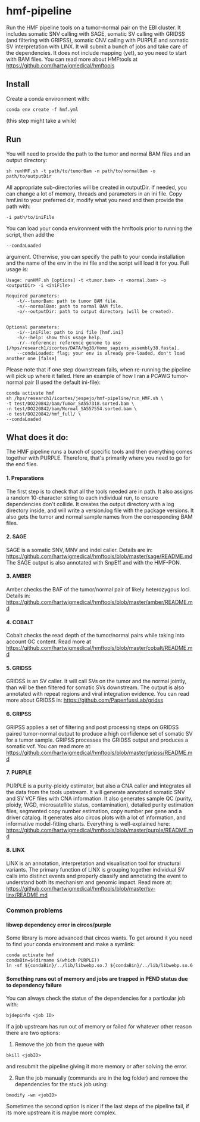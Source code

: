 # hmf-pipeline
Run the HMF pipeline tools on a tumor-normal pair on the EBI cluster. It includes somatic SNV calling with SAGE, somatic SV calling with GRIDSS (and filtering with GRIPSS), somatic CNV calling with PURPLE and somatic SV interpretation with LINX. It will submit a bunch of jobs and take care of the dependencies. It does not include mapping (yet), so you need to start with BAM files. You can read more about HMFtools at https://github.com/hartwigmedical/hmftools 

## Install
Create a conda environment with:
```
conda env create -f hmf.yml
```
(this step might take a while)

## Run
You will need to provide the path to the tumor and normal BAM files and an output directory:
```
sh runHMF.sh -t path/to/tumorBam -n path/to/normalBam -o path/to/outputDir
```
All appropriate sub-directories will be created in outputDir. If needed, you can change a lot of memory, threads and parameters in an ini file. Copy hmf.ini to your preferred dir, modify what you need and then provide the path with:
```
-i path/to/iniFile
```
You can load your conda environment with the hmftools prior to running the script, then add the 
```
--condaLoaded
``` 
argument. Otherwise, you can specify the path to your conda installation and the name of the env in the ini file and the script will load it for you. 
Full usage is:
```
Usage: runHMF.sh [options] -t <tumor.bam> -n <normal.bam> -o <outputDir> -i <iniFile>

Required parameters:
	-t/--tumorBam: path to tumor BAM file.
	-n/--normalBam: path to normal BAM file.
	-o/--outputDir: path to output directory (will be created).
	

Optional parameters:
	-i/--iniFile: path to ini file [hmf.ini]
	-h/--help: show this usage help.
	-r/--reference: reference genome to use [/hps/research1/icortes/DATA/hg38/Homo_sapiens_assembly38.fasta].
	--condaLoaded: flag; your env is already pre-loaded, don't load another one [false]
```
Please note that if one step downstream fails, when re-running the pipeline will pick up where it failed. 
Here an example of how I ran a PCAWG tumor-normal pair (I used the default ini-file):
```
conda activate hmf
sh /hps/research1/icortes/jespejo/hmf-pipeline/run_HMF.sh \
-t test/DO220842/bam/Tumor_SA557318.sorted.bam \
-n test/DO220842/bam/Normal_SA557554.sorted.bam \
-o test/DO220842/hmf_full/ \
--condaLoaded
```


## What does it do:
The HMF pipeline runs a bunch of specific tools and then everything comes together with PURPLE. Therefore, that's primarily where you need to go for the end files.
#### 1. Preparations
The first step is to check that all the tools needed are in path. It also assigns a random 10-character string to each individual run, to ensure dependencies don't collide. It creates the output directory with a log directory inside, and will write a version.log file with the package versions. It also gets the tumor and normal sample names from the corresponding BAM files. 

#### 2. SAGE
SAGE is a somatic SNV, MNV and indel caller. Details are in: https://github.com/hartwigmedical/hmftools/blob/master/sage/README.md
The SAGE output is also annotated with SnpEff and with the HMF-PON. 

#### 3. AMBER
Amber checks the BAF of the tumor/normal pair of likely heterozygous loci. Details in: https://github.com/hartwigmedical/hmftools/blob/master/amber/README.md

#### 4. COBALT
Cobalt checks the read depth of the tumor/normal pairs while taking into account GC content. Read more at https://github.com/hartwigmedical/hmftools/blob/master/cobalt/README.md

#### 5. GRIDSS
GRIDSS is an SV caller. It will call SVs on the tumor and the normal jointly, than will be then filtered for somatic SVs downstream. The output is also annotated with repeat regions and viral integration evidence. You can read more about GRIDSS in: https://github.com/PapenfussLab/gridss

#### 6. GRIPSS
GRIPSS applies a set of filtering and post processing steps on GRIDSS paired tumor-normal output to produce a high confidence set of somatic SV for a tumor sample. GRIPSS processes the GRIDSS output and produces a somatic vcf. You can read more at: https://github.com/hartwigmedical/hmftools/blob/master/gripss/README.md

#### 7. PURPLE
PURPLE is a purity-ploidy estimator, but also a CNA caller and integrates all the data from the tools upstream. It will generate annotated somatic SNV and SV VCF files with CNA information. It also generates sample QC (purity, ploidy, WGD, microsatellite status, contamination), detailed purity estimation files, segmented copy number estimation, copy number per gene and a driver catalog. It generates also circos plots with a lot of information, and informative model-fitting charts. Everything is well-explained here: https://github.com/hartwigmedical/hmftools/blob/master/purple/README.md

#### 8. LINX
LINX is an annotation, interpretation and visualisation tool for structural variants. The primary function of LINX is grouping together individual SV calls into distinct events and properly classify and annotating the event to understand both its mechanism and genomic impact. Read more at: https://github.com/hartwigmedical/hmftools/blob/master/sv-linx/README.md


### Common problems
#### libwep dependency error in circos/purple
Some library is more advanced that circos wants. To get around it you need to find your conda environment and make a symlink:
```
conda activate hmf
condaBin=$(dirname $(which PURPLE))
ln -sf ${condaBin}/../lib/libwebp.so.7 ${condaBin}/../lib/libwebp.so.6
```

#### Something runs out of memory and jobs are trapped in PEND status due to dependency failure
You can always check the status of the dependencies for a particular job with:
```
bjdepinfo <job ID>
```
If a job upstream has run out of memory or failed for whatever other reason there are two options:

1. Remove the job from the queue with 
```
bkill <jobID>
```  
and resubmit the pipeline giving it more memory or after solving the error.

2. Run the job manually (commands are in the log folder) and remove the dependencies for the stuck job using:
```
bmodify -wn <jobID>
```

Sometimes the second option is nicer if the last steps of the pipeline fail, if its more upstream it is maybe more complex.
